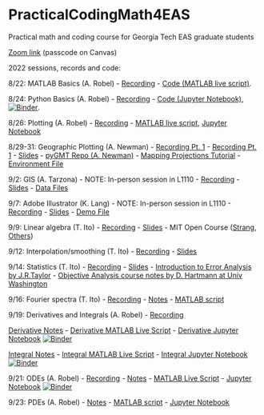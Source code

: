 # PracticalCodingMath4EAS
Practical math and coding course for Georgia Tech EAS graduate students

[Zoom link](https://gatech.zoom.us/j/93274070063?pwd=SXlaL3duZzRLTG0wZk9Xa0Y1NGNDZz09) (passcode on Canvas)

2022 sessions, records and code:

8/22: MATLAB Basics (A. Robel) - [Recording](https://mediaspace.gatech.edu/media/MATLAB+Basics/1_smdu1v1b) - [Code (MATLAB live script)](https://github.com/aarobel/PracticalCodingMath4EAS/blob/main/MATLAB_basics.mlx). 

8/24:  Python Basics (A. Robel) - [Recording](https://mediaspace.gatech.edu/media/Python+Basics/1_yg6fkz70) - [Code (Jupyter Notebook)](https://github.com/aarobel/PracticalCodingMath4EAS/blob/main/Python_basics.ipynb), [![Binder](https://mybinder.org/badge_logo.svg)](https://mybinder.org/v2/gh/aarobel/PracticalCodingMath4EAS/main?filepath=Python_basics.ipynb). 

8/26: Plotting (A. Robel) - [Recording](https://mediaspace.gatech.edu/media/Basic+Plotting+and+I+O+in+MATLAB+Python/1_5naczdzi) - [MATLAB live script](https://github.com/aarobel/PracticalCodingMath4EAS/blob/main/Class3_dataIO_plot.mlx), [Jupyter Notebook](https://github.com/aarobel/PracticalCodingMath4EAS/blob/main/Class3_dataIO_plot.ipynb)

8/29-31: Geographic Plotting (A. Newman) - [Recording Pt. 1](https://mediaspace.gatech.edu/media/Geographic+Coordinates+%26+Plotting+with+pyGMT+%28A.+Newman%29/1_qedqgzp4) - [Recording Pt. 1](https://mediaspace.gatech.edu/media/Geographic+Coordinates+%26+Plotting+with+pyGMT+%28A.+Newman%29++Pt.+2/1_hyg47i9o) - [Slides](https://github.com/aarobel/PracticalCodingMath4EAS/blob/main/Class7_Coordinates-Taka2021-AndyUpdate2022.pptx) - [pyGMT Repo (A. Newman)](https://github.com/avnewman/pyGMT-Tutorial) - [Mapping Projections Tutorial](https://github.com/avnewman/pyGMT-Tutorial/blob/main/Mapping_projections.ipynb) - [Environment File](https://github.com/aarobel/PracticalCodingMath4EAS/blob/main/pygmt_environment.yml)

9/2: GIS (A. Tarzona) - NOTE: In-person session in L1110 - [Recording](https://mediaspace.gatech.edu/media/GIS+Basics+%28ArcMAP%29/1_o9w0tm2g) - [Slides](https://github.com/aarobel/PracticalCodingMath4EAS/blob/main/GIS%20Demo_AT_09022022.pdf) - [Data Files](https://www.dropbox.com/s/wrvflwyl5scskhl/Raw%20Data.zip?dl=0)

9/7: Adobe Illustrator (K. Lang) - NOTE: In-person session in L1110 - [Recording](https://mediaspace.gatech.edu/media/Adobe+Illustrator+Basics/1_3y3ozxis) - [Slides](https://github.com/aarobel/PracticalCodingMath4EAS/blob/main/20220907_adobe_illustrator.pdf) - [Demo File](https://github.com/aarobel/PracticalCodingMath4EAS/blob/main/lang_2020_figure_2.ai)

9/9: Linear algebra (T. Ito) - [Recording](https://mediaspace.gatech.edu/media/Linear+Algebra/1_s2tf6iv1) - [Slides](https://github.com/aarobel/PracticalCodingMath4EAS/blob/main/Class4_LinAlg.pptx) - MIT Open Course ([Strang](https://ocw.mit.edu/courses/mathematics/18-06-linear-algebra-spring-2010/), [Others](https://mitmath.github.io/1806/))

9/12: Interpolation/smoothing (T. Ito) - [Recording](https://mediaspace.gatech.edu/media/Smoothing+Interpolation/1_it44c62n) - [Slides](https://github.com/aarobel/PracticalCodingMath4EAS/blob/main/Class5_Interp.pptx)

9/14: Statistics (T. Ito) - [Recording](https://mediaspace.gatech.edu/media/Statistics+Basics/1_t46t28ob) - [Slides](https://github.com/eas2655-taka/PracticalCodingMath4EAS/blob/main/Class6_Stats.pptx) - [Introduction to Error Analysis by J.R.Taylor](https://ia801307.us.archive.org/14/items/TaylorJ.R.IntroductionToErrorAnalysis2ed/Taylor%20J.R.%20Introduction%20to%20error%20analysis%202ed_text.pdf) - [Objective Analysis course notes by D. Hartmann at Univ Washington](https://atmos.uw.edu/~dennis/552_Notes_ftp.html) 

9/16: Fourier spectra (T. Ito) - [Recording](https://mediaspace.gatech.edu/media/Fourier+Analysis/1_bnus93gh) - [Notes](https://github.com/aarobel/PracticalCodingMath4EAS/blob/main/Class12-Fourier.pptx) - [MATLAB script](https://github.com/aarobel/PracticalCodingMath4EAS/blob/main/Class12_Fourier.mlx)

9/19: Derivatives and Integrals (A. Robel) - [Recording](https://mediaspace.gatech.edu/media/Derivatives+and+Integrals/1_rrcdn990)

[Derivative Notes](https://github.com/aarobel/PracticalCodingMath4EAS/blob/main/Derivative%20review.pdf) - [Derivative MATLAB Live Script](https://github.com/aarobel/PracticalCodingMath4EAS/blob/main/Derivative_MATLAB.mlx) - [Derivative Jupyter Notebook](https://github.com/aarobel/PracticalCodingMath4EAS/blob/main/Derivative_notebook.ipynb) [![Binder](https://mybinder.org/badge_logo.svg)](https://mybinder.org/v2/gh/aarobel/PracticalCodingMath4EAS/8bdc4837544c33d162f7cc7b10b1b49cfcfb8bcf?urlpath=lab%2Ftree%2FDerivative_notebook.ipynb)

[Integral Notes](https://github.com/aarobel/PracticalCodingMath4EAS/blob/main/Numerical%20Integration.pdf) - [Integral MATLAB Live Script](https://github.com/aarobel/PracticalCodingMath4EAS/blob/main/Integral_MATLAB.mlx) - [Integral Jupyter Notebook](https://github.com/aarobel/PracticalCodingMath4EAS/blob/main/Integral_notebook.ipynb) [![Binder](https://mybinder.org/badge_logo.svg)](https://mybinder.org/v2/gh/aarobel/PracticalCodingMath4EAS/main?filepath=Integral_notebook.ipynb)

9/21: ODEs (A. Robel) - [Recording](https://mediaspace.gatech.edu/media/Ordinary+Differential+Equations/1_fq93d6si) - [Notes](https://github.com/aarobel/PracticalCodingMath4EAS/blob/main/ODE%20Review.pdf) - [MATLAB Live Script](https://github.com/aarobel/PracticalCodingMath4EAS/blob/main/ODE_MATLAB.mlx) - [Jupyter Notebook](https://github.com/aarobel/PracticalCodingMath4EAS/blob/main/ODE_notebook.ipynb) [![Binder](https://mybinder.org/badge_logo.svg)](https://mybinder.org/v2/gh/aarobel/PracticalCodingMath4EAS/main?filepath=ODE_notebook.ipynb)

9/23: PDEs (A. Robel) - [Notes](https://github.com/aarobel/PracticalCodingMath4EAS/blob/main/PDE%20Review.pdf) - [MATLAB script](https://github.com/aarobel/PracticalCodingMath4EAS/blob/main/PDE_MATLAB_deas.m) - [Jupyter Notebook](https://github.com/aarobel/PracticalCodingMath4EAS/blob/main/PDE_notebook.ipynb)
